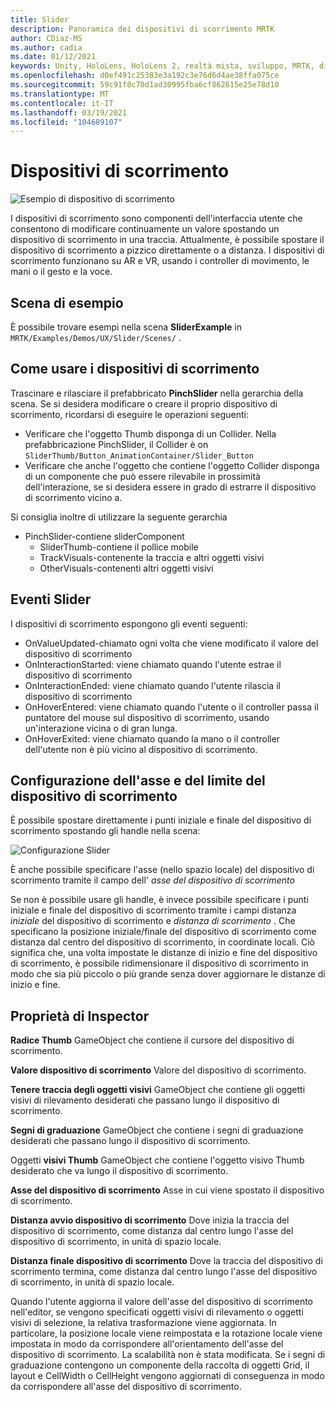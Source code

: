 ```yaml
---
title: Slider
description: Panoramica dei dispositivi di scorrimento MRTK
author: CDiaz-MS
ms.author: cadia
ms.date: 01/12/2021
keywords: Unity, HoloLens, HoloLens 2, realtà mista, sviluppo, MRTK, dispositivi di scorrimento,
ms.openlocfilehash: d0ef491c25383e3a192c3e76d6d4ae38ffa075ce
ms.sourcegitcommit: 59c91f8c70d1ad30995fba6cf862615e25e78d10
ms.translationtype: MT
ms.contentlocale: it-IT
ms.lasthandoff: 03/19/2021
ms.locfileid: "104689107"
---
```

# <a name="sliders"></a>Dispositivi di scorrimento

![Esempio di dispositivo di scorrimento](../images/slider/MRTK_UX_Slider_Main.jpg)

I dispositivi di scorrimento sono componenti dell'interfaccia utente che consentono di modificare continuamente un valore spostando un dispositivo di scorrimento in una traccia. Attualmente, è possibile spostare il dispositivo di scorrimento a pizzico direttamente o a distanza. I dispositivi di scorrimento funzionano su AR e VR, usando i controller di movimento, le mani o il gesto e la voce.

## <a name="example-scene"></a>Scena di esempio

È possibile trovare esempi nella scena **SliderExample** in `MRTK/Examples/Demos/UX/Slider/Scenes/` .

## <a name="how-to-use-sliders"></a>Come usare i dispositivi di scorrimento

Trascinare e rilasciare il prefabbricato **PinchSlider** nella gerarchia della scena. Se si desidera modificare o creare il proprio dispositivo di scorrimento, ricordarsi di eseguire le operazioni seguenti:

- Verificare che l'oggetto Thumb disponga di un Collider. Nella prefabbricazione PinchSlider, il Collider è on `SliderThumb/Button_AnimationContainer/Slider_Button`
- Verificare che anche l'oggetto che contiene l'oggetto Collider disponga di un componente che può essere rilevabile in prossimità dell'interazione, se si desidera essere in grado di estrarre il dispositivo di scorrimento vicino a.

Si consiglia inoltre di utilizzare la seguente gerarchia

- PinchSlider-contiene sliderComponent
  - SliderThumb-contiene il pollice mobile
  - TrackVisuals-contenente la traccia e altri oggetti visivi
  - OtherVisuals-contenenti altri oggetti visivi

## <a name="slider-events"></a>Eventi Slider

I dispositivi di scorrimento espongono gli eventi seguenti:

- OnValueUpdated-chiamato ogni volta che viene modificato il valore del dispositivo di scorrimento
- OnInteractionStarted: viene chiamato quando l'utente estrae il dispositivo di scorrimento
- OnInteractionEnded: viene chiamato quando l'utente rilascia il dispositivo di scorrimento
- OnHoverEntered: viene chiamato quando l'utente o il controller passa il puntatore del mouse sul dispositivo di scorrimento, usando un'interazione vicina o di gran lunga.
- OnHoverExited: viene chiamato quando la mano o il controller dell'utente non è più vicino al dispositivo di scorrimento.

## <a name="configuring-slider-bound-and-axis"></a>Configurazione dell'asse e del limite del dispositivo di scorrimento

È possibile spostare direttamente i punti iniziale e finale del dispositivo di scorrimento spostando gli handle nella scena:

![Configurazione Slider](../images/sliders/MRTK_Sliders_Setup.png)

È anche possibile specificare l'asse (nello spazio locale) del dispositivo di scorrimento tramite il campo dell' _asse del dispositivo di scorrimento_

Se non è possibile usare gli handle, è invece possibile specificare i punti iniziale e finale del dispositivo di scorrimento tramite i campi distanza _iniziale_ del dispositivo di scorrimento e _distanza di scorrimento_ . Che specificano la posizione iniziale/finale del dispositivo di scorrimento come distanza dal centro del dispositivo di scorrimento, in coordinate locali. Ciò significa che, una volta impostate le distanze di inizio e fine del dispositivo di scorrimento, è possibile ridimensionare il dispositivo di scorrimento in modo che sia più piccolo o più grande senza dover aggiornare le distanze di inizio e fine.

## <a name="inspector-properties"></a>Proprietà di Inspector

**Radice Thumb** GameObject che contiene il cursore del dispositivo di scorrimento.

**Valore dispositivo di scorrimento** Valore del dispositivo di scorrimento.

**Tenere traccia degli oggetti visivi** GameObject che contiene gli oggetti visivi di rilevamento desiderati che passano lungo il dispositivo di scorrimento.

**Segni di graduazione** GameObject che contiene i segni di graduazione desiderati che passano lungo il dispositivo di scorrimento.

Oggetti **visivi Thumb** GameObject che contiene l'oggetto visivo Thumb desiderato che va lungo il dispositivo di scorrimento.

**Asse del dispositivo di scorrimento** Asse in cui viene spostato il dispositivo di scorrimento.

**Distanza avvio dispositivo di scorrimento** Dove inizia la traccia del dispositivo di scorrimento, come distanza dal centro lungo l'asse del dispositivo di scorrimento, in unità di spazio locale.

**Distanza finale dispositivo di scorrimento** Dove la traccia del dispositivo di scorrimento termina, come distanza dal centro lungo l'asse del dispositivo di scorrimento, in unità di spazio locale.

Quando l'utente aggiorna il valore dell'asse del dispositivo di scorrimento nell'editor, se vengono specificati oggetti visivi di rilevamento o oggetti visivi di selezione, la relativa trasformazione viene aggiornata.
In particolare, la posizione locale viene reimpostata e la rotazione locale viene impostata in modo da corrispondere all'orientamento dell'asse del dispositivo di scorrimento.
La scalabilità non è stata modificata.
Se i segni di graduazione contengono un componente della raccolta di oggetti Grid, il layout e CellWidth o CellHeight vengono aggiornati di conseguenza in modo da corrispondere all'asse del dispositivo di scorrimento.
